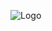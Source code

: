 

![Logo](https://i.ibb.co/9ySyhrv/Domain-Names-Websites-Hosting-Dedicated-Server-Cloud-Storage-Web-Gee.png)



